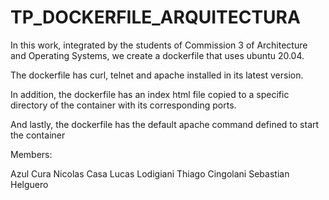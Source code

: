 # TP_DOCKERFILE_ARQUITECTURA

In this work, integrated by the students of Commission 3 of Architecture and Operating Systems, we create a dockerfile that uses ubuntu 20.04.

The dockerfile has curl, telnet and apache installed in its latest version.

In addition, the dockerfile has an index html file copied to a specific directory of the container with its corresponding ports.

And lastly, the dockerfile has the default apache command defined to start the container

Members:

Azul Cura 
Nicolas Casa
Lucas Lodigiani
Thiago Cingolani
Sebastian Helguero
